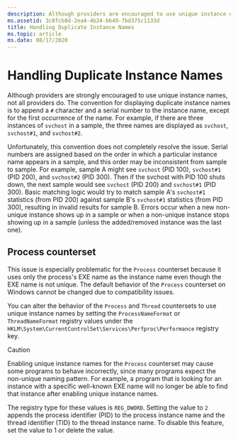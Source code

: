 ```yaml
---
description: Although providers are encouraged to use unique instance names, not all providers do.
ms.assetid: 3c8fcb8d-2ea4-4b24-b649-7bd375c1133d
title: Handling Duplicate Instance Names
ms.topic: article
ms.date: 08/17/2020
---
```


# Handling Duplicate Instance Names

Although providers are strongly encouraged to use unique instance names, not all providers do. The convention for displaying duplicate instance names is to append a `#` character and a serial number to the instance name, except for the first occurrence of the name. For example, if there are three instances of `svchost` in a sample, the three names are displayed as `svchost`, `svchost#1`, and `svchost#2`.

Unfortunately, this convention does not completely resolve the issue. Serial numbers are assigned based on the order in which a particular instance name appears in a sample, and this order may be inconsistent from sample to sample. For example, sample A might see `svchost` (PID 100), `svchost#1` (PID 200), and `svchost#2` (PID 300). Then if the svchost with PID 100 shuts down, the next sample would see `svchost` (PID 200) and `svchost#1` (PID 300). Basic matching logic would try to match sample A's `svchost#1` statistics (from PID 200) against sample B's `svchost#1` statistics (from PID 300), resulting in invalid results for sample B. Errors occur when a new non-unique instance shows up in a sample or when a non-unique instance stops showing up in a sample (unless the added/removed instance was the last one).

## Process counterset

This issue is especially problematic for the `Process` counterset because it uses only the process's EXE name as the instance name even though the EXE name is not unique. The default behavior of the `Process` counterset on Windows cannot be changed due to compatibility issues.

You can alter the behavior of the `Process` and `Thread` countersets to use unique instance names by setting the `ProcessNameFormat` or `ThreadNameFormat` registry values under the `HKLM\System\CurrentControlSet\Services\Perfproc\Performance` registry key.

> [!CAUTION]
> Enabling unique instance names for the `Process` counterset may cause some programs to behave incorrectly, since many programs expect the non-unique naming pattern. For example, a program that is looking for an instance with a specific well-known EXE name will no longer be able to find that instance after enabling unique instance names.

The registry type for these values is `REG_DWORD`. Setting the value to `2` appends the process identifier (PID) to the process instance name and the thread identifier (TID) to the thread instance name. To disable this feature, set the value to 1 or delete the value.
